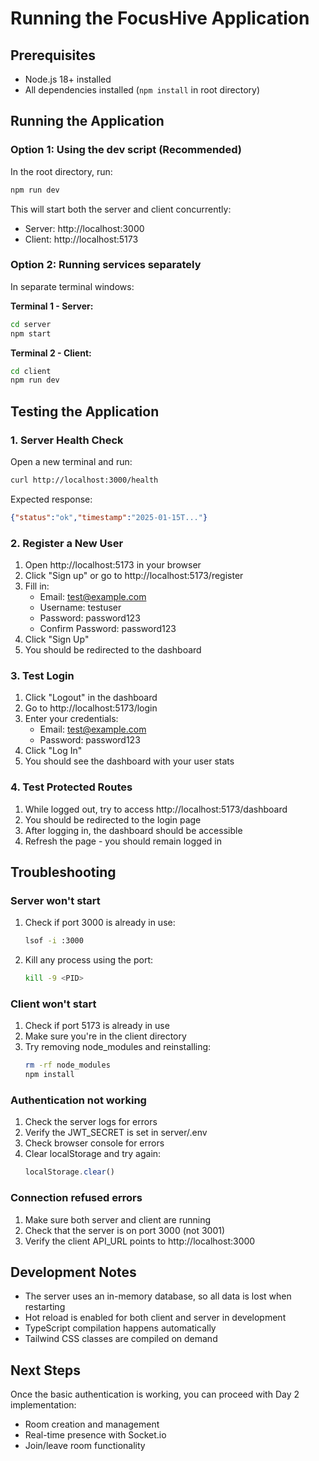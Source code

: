 # Running the FocusHive Application

## Prerequisites
- Node.js 18+ installed
- All dependencies installed (`npm install` in root directory)

## Running the Application

### Option 1: Using the dev script (Recommended)

In the root directory, run:
```bash
npm run dev
```

This will start both the server and client concurrently:
- Server: http://localhost:3000
- Client: http://localhost:5173

### Option 2: Running services separately

In separate terminal windows:

**Terminal 1 - Server:**
```bash
cd server
npm start
```

**Terminal 2 - Client:**
```bash
cd client
npm run dev
```

## Testing the Application

### 1. Server Health Check
Open a new terminal and run:
```bash
curl http://localhost:3000/health
```

Expected response:
```json
{"status":"ok","timestamp":"2025-01-15T..."}
```

### 2. Register a New User
1. Open http://localhost:5173 in your browser
2. Click "Sign up" or go to http://localhost:5173/register
3. Fill in:
   - Email: test@example.com
   - Username: testuser
   - Password: password123
   - Confirm Password: password123
4. Click "Sign Up"
5. You should be redirected to the dashboard

### 3. Test Login
1. Click "Logout" in the dashboard
2. Go to http://localhost:5173/login
3. Enter your credentials:
   - Email: test@example.com
   - Password: password123
4. Click "Log In"
5. You should see the dashboard with your user stats

### 4. Test Protected Routes
1. While logged out, try to access http://localhost:5173/dashboard
2. You should be redirected to the login page
3. After logging in, the dashboard should be accessible
4. Refresh the page - you should remain logged in

## Troubleshooting

### Server won't start
1. Check if port 3000 is already in use:
   ```bash
   lsof -i :3000
   ```
2. Kill any process using the port:
   ```bash
   kill -9 <PID>
   ```

### Client won't start
1. Check if port 5173 is already in use
2. Make sure you're in the client directory
3. Try removing node_modules and reinstalling:
   ```bash
   rm -rf node_modules
   npm install
   ```

### Authentication not working
1. Check the server logs for errors
2. Verify the JWT_SECRET is set in server/.env
3. Check browser console for errors
4. Clear localStorage and try again:
   ```javascript
   localStorage.clear()
   ```

### Connection refused errors
1. Make sure both server and client are running
2. Check that the server is on port 3000 (not 3001)
3. Verify the client API_URL points to http://localhost:3000

## Development Notes

- The server uses an in-memory database, so all data is lost when restarting
- Hot reload is enabled for both client and server in development
- TypeScript compilation happens automatically
- Tailwind CSS classes are compiled on demand

## Next Steps

Once the basic authentication is working, you can proceed with Day 2 implementation:
- Room creation and management
- Real-time presence with Socket.io
- Join/leave room functionality